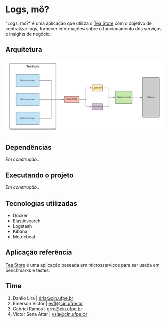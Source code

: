 # Logs, mô?

"Logs, mô?" é uma aplicação que utiliza o [Tea Store](https://github.com/DescartesResearch/TeaStore) com o objetivo de centralizar logs, fornecer informações sobre o funcionamento dos serviços e insights de negócio.

## Arquitetura
![Arquitetura do projeto, que utiliza docker e elk stack, junto aos microsserviços da aplicação TeaStore](./assets/arquitetura2.jpeg)

## Dependências
*Em construção..*

## Executando o projeto
*Em construção..*

## Tecnologias utilizadas
* Docker
* Elasticsearch
* Logstash
* Kibana
* Metricbeat

## Aplicação referência
[Tea Store](https://github.com/DescartesResearch/TeaStore) é uma aplicação baseada em microsserviços para ser usada em benchmarks e testes.

## Time
1. Danilo Lira | <drla@cin.ufpe.br>
2. Emerson Victor | <evfl@cin.ufpe.br>
3. Gabriel Ramos | <grro@cin.ufpe.br>
4. Victor Sena Attar | <vsla@cin.ufpe.br>
